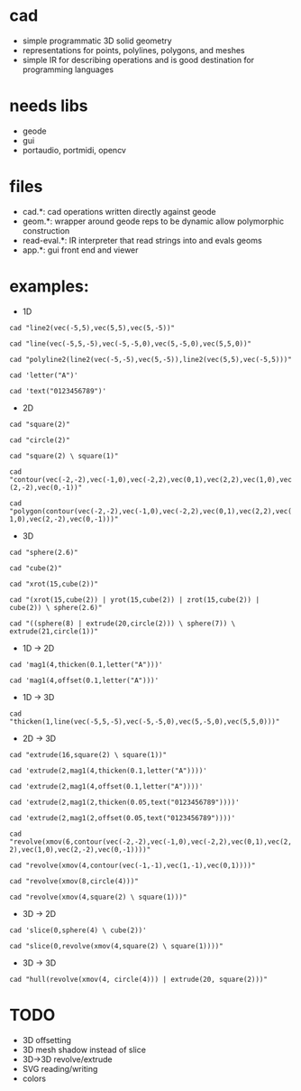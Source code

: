# cad
* simple programmatic 3D solid geometry
* representations for points, polylines, polygons, and meshes
* simple IR for describing operations and is good destination for programming languages

# needs libs
* geode
* gui
* portaudio, portmidi, opencv

# files
* cad.*: cad operations written directly against geode
* geom.*: wrapper around geode reps to be dynamic allow polymorphic construction
* read-eval.*: IR interpreter that read strings into and evals geoms
* app.*: gui front end and viewer

# examples:

* 1D

```cad "line2(vec(-5,5),vec(5,5),vec(5,-5))"```

```cad "line(vec(-5,5,-5),vec(-5,-5,0),vec(5,-5,0),vec(5,5,0))"```

```cad "polyline2(line2(vec(-5,-5),vec(5,-5)),line2(vec(5,5),vec(-5,5)))"```

```cad 'letter("A")'```

```cad 'text("0123456789")'```

* 2D


```cad "square(2)"```

```cad "circle(2)"```

```cad "square(2) \ square(1)"```

```cad "contour(vec(-2,-2),vec(-1,0),vec(-2,2),vec(0,1),vec(2,2),vec(1,0),vec(2,-2),vec(0,-1))"```

```cad "polygon(contour(vec(-2,-2),vec(-1,0),vec(-2,2),vec(0,1),vec(2,2),vec(1,0),vec(2,-2),vec(0,-1)))"```

* 3D

```cad "sphere(2.6)"```

```cad "cube(2)"```

```cad "xrot(15,cube(2))"```

```cad "(xrot(15,cube(2)) | yrot(15,cube(2)) | zrot(15,cube(2)) | cube(2)) \ sphere(2.6)"```

```cad "((sphere(8) | extrude(20,circle(2))) \ sphere(7)) \ extrude(21,circle(1))"```

* 1D -> 2D

```cad 'mag1(4,thicken(0.1,letter("A")))'```

```cad 'mag1(4,offset(0.1,letter("A")))'```

* 1D -> 3D

```cad "thicken(1,line(vec(-5,5,-5),vec(-5,-5,0),vec(5,-5,0),vec(5,5,0)))"```

* 2D -> 3D

```cad "extrude(16,square(2) \ square(1))"```

```cad 'extrude(2,mag1(4,thicken(0.1,letter("A"))))'```

```cad 'extrude(2,mag1(4,offset(0.1,letter("A"))))'```

```cad 'extrude(2,mag1(2,thicken(0.05,text("0123456789"))))'```

```cad 'extrude(2,mag1(2,offset(0.05,text("0123456789"))))'```

```cad "revolve(xmov(6,contour(vec(-2,-2),vec(-1,0),vec(-2,2),vec(0,1),vec(2,2),vec(1,0),vec(2,-2),vec(0,-1))))"```

```cad "revolve(xmov(4,contour(vec(-1,-1),vec(1,-1),vec(0,1))))"```

```cad "revolve(xmov(8,circle(4)))"```

```cad "revolve(xmov(4,square(2) \ square(1)))"```

* 3D -> 2D

```cad 'slice(0,sphere(4) \ cube(2))'```

```cad "slice(0,revolve(xmov(4,square(2) \ square(1))))"```

* 3D -> 3D

```cad "hull(revolve(xmov(4, circle(4))) | extrude(20, square(2)))"```

# TODO

* 3D offsetting
* 3D mesh shadow instead of slice
* 3D->3D revolve/extrude
* SVG reading/writing
* colors

